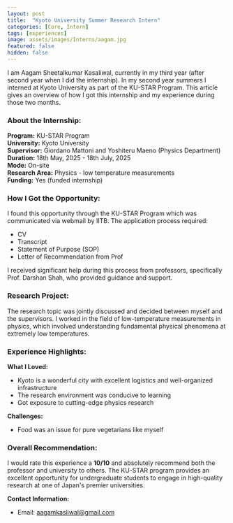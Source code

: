 ```yaml
---
layout: post
title:  "Kyoto University Summer Research Intern"
categories: [Core, Intern]
tags: [experiences]
image: assets/images/Interns/aagam.jpg
featured: false
hidden: false
---
```


I am Aagam Sheetalkumar Kasaliwal, currently in my third year (after second year when I did the internship). In my second year summers I interned at Kyoto University as part of the KU-STAR Program. This article gives an overview of how I got this internship and my experience during those two months.

### About the Internship:
**Program:** KU-STAR Program  
**University:** Kyoto University  
**Supervisor:** Giordano Mattoni and Yoshiteru Maeno (Physics Department)  
**Duration:** 18th May, 2025 - 18th July, 2025  
**Mode:** On-site  
**Research Area:** Physics - low temperature measurements  
**Funding:** Yes (funded internship)

### How I Got the Opportunity:
I found this opportunity through the KU-STAR Program which was communicated via webmail by IITB. The application process required:
- CV
- Transcript
- Statement of Purpose (SOP)
- Letter of Recommendation from Prof

I received significant help during this process from professors, specifically Prof. Darshan Shah, who provided guidance and support.

### Research Project:
The research topic was jointly discussed and decided between myself and the supervisors. I worked in the field of low-temperature measurements in physics, which involved understanding fundamental physical phenomena at extremely low temperatures.

### Experience Highlights:
**What I Loved:**
- Kyoto is a wonderful city with excellent logistics and well-organized infrastructure
- The research environment was conducive to learning
- Got exposure to cutting-edge physics research

**Challenges:**
- Food was an issue for pure vegetarians like myself

### Overall Recommendation:
I would rate this experience a **10/10** and absolutely recommend both the professor and university to others. The KU-STAR program provides an excellent opportunity for undergraduate students to engage in high-quality research at one of Japan's premier universities.

**Contact Information:**
- Email: aagamkasliwal@gmail.com